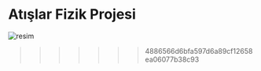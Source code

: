# Atışlar Fizik Projesi

![resim](https://github.com/RoaringCow/fizik_proje/assets/99341198/f2a6baab-a031-4061-bf1a-cee63cab816e)
>>>>>>> 4886566d6bfa597d6a89cf12658ea06077b38c93
